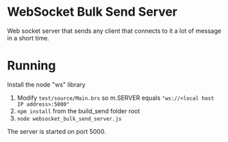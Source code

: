 # WebSocket Bulk Send Server

Web socket server that sends any client that connects to it a lot of message in
 a short time.

# Running

Install the node "ws" library

1. Modify `test/source/Main.brs` so m.SERVER equals `"ws://<local host IP address>:5000"`
1. `npm install` from the build_send folder root
1. `node websocket_bulk_send_server.js`

The server is started on port 5000.
